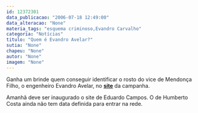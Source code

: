 ```yaml
---
id: 12372301
data_publicacao: "2006-07-18 12:49:00"
data_alteracao: "None"
materia_tags: "esquema criminoso,Evandro Carvalho"
categoria: "Notícias"
titulo: "Quem é Evandro Avelar?"
sutia: "None"
chapeu: "None"
autor: "None"
imagem: "None"
---
```

<p><P>Ganha um brinde quem conseguir identificar o rosto do vice de Mendonça Filho, o engenheiro Evandro Avelar, no <STRONG><A href=\"https://www.mendonca25.can.br/\" target=_blank>site</A></STRONG> da campanha.</P></p>
<p><P>Amanhã deve ser inaugurado o site de Eduardo Campos. O de Humberto Costa ainda não tem data definida para entrar na rede.</P> </p>
